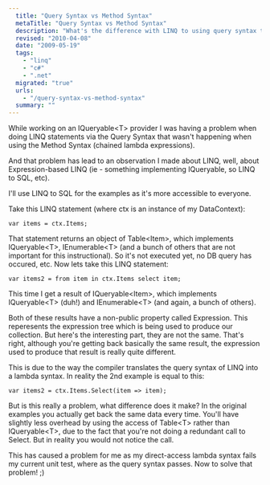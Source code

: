 ```yaml
---
  title: "Query Syntax vs Method Syntax"
  metaTitle: "Query Syntax vs Method Syntax"
  description: "What's the difference with LINQ to using query syntax to pure lambda expressions?"
  revised: "2010-04-08"
  date: "2009-05-19"
  tags: 
    - "linq"
    - "c#"
    - ".net"
  migrated: "true"
  urls: 
    - "/query-syntax-vs-method-syntax"
  summary: ""
---
```

While working on an IQueryable&lt;T&gt; provider I was having a problem when doing LINQ statements via the Query Syntax that wasn't happening when using the Method Syntax (chained lambda expressions).

And that problem has lead to an observation I made about LINQ, well, about Expression-based LINQ (ie - something implementing IQueryable, so LINQ to SQL, etc).

I'll use LINQ to SQL for the examples as it's more accessible to everyone.

Take this LINQ statement (where ctx is an instance of my DataContext):

    var items = ctx.Items;

That statement returns an object of Table&lt;Item&gt;, which implements IQueryable&lt;T&gt;, IEnumerable&lt;T&gt; (and a bunch of others that are not important for this instructional). So it's not executed yet, no DB query has occured, etc. Now lets take this LINQ statement:

    var items2 = from item in ctx.Items select item;

This time I get a result of IQueryable&lt;Item&gt;, which implements IQueryable&lt;T&gt; (duh!) and IEnumerable&lt;T&gt; (and again, a bunch of others).

Both of these results have a non-public property called Expression. This reperesents the expression tree which is being used to produce our collection. But here's the interesting part, they are not the same. That's right, although you're getting back basically the same result, the expression used to produce that result is really quite different.

This is due to the way the compiler translates the query syntax of LINQ into a lambda syntax. In reality the 2nd example is equal to this:

    var items2 = ctx.Items.Select(item => item);

But is this really a problem, what difference does it make? In the original examples you actually get back the same data every time. You'll have slightly less overhead by using the access of Table&lt;T&gt; rather than IQueryable&lt;T&gt;, due to the fact that you're not doing a redundant call to Select. But in reality you would not notice the call.

This has caused a problem for me as my direct-access lambda syntax fails my current unit test, where as the query syntax passes. Now to solve that problem! ;)